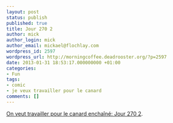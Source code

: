 ```yaml
---
layout: post
status: publish
published: true
title: Jour 270 2
author: mick
author_login: mick
author_email: mickael@flochlay.com
wordpress_id: 2597
wordpress_url: http://morningcoffee.deadrooster.org/?p=2597
date: 2013-01-31 18:53:17.000000000 +01:00
categories:
- Fun
tags:
- comic
- je veux travailler pour le canard
comments: []
---
```

<a href="http://jeveuxtravaillerpourlecanard.blogspot.fr/2013/01/jour-270-2.html">On veut travailler pour le canard enchaîné: Jour 270 2</a>.
